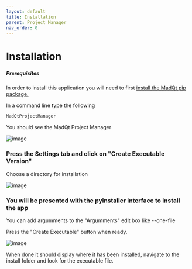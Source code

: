 ```yaml
---
layout: default
title: Installation
parent: Project Manager
nav_order: 0
---
```


# Installation

##### Prerequisites
In order to install this application you will need to first
[install the MadQt pip package.](https://madponyinteractive.github.io/MadQt/get-started.html)

In a command line type the following
```python
MadQtProjectManager
```

You should see the MadQt Project Manager

![image](https://user-images.githubusercontent.com/30872066/146767192-5e3f2ad9-58d3-444c-a39a-3deb8d576b02.png)


### Press the Settings tab and click on "Create Executable Version"
Choose a directory for installation

![image](https://user-images.githubusercontent.com/30872066/146767548-757fcc44-2b01-410f-ba1d-8288623dc15e.png)

### You will be presented with the pyinstaller interface to install the app
You can add argumments to the "Argumments" edit box like --one-file 

Press the "Create Executable" button when ready.

![image](https://user-images.githubusercontent.com/30872066/146767933-cc3ae195-78cb-4737-a570-10ff87619107.png)


When done it should display where it has been installed, navigate to the install folder and look for the executable file.

